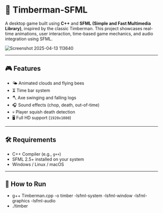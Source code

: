 # 🌲 Timberman-SFML

A desktop game built using **C++** and **SFML (Simple and Fast Multimedia Library)**, inspired by the classic Timberman. This project showcases real-time animations, user interaction, time-based game mechanics, and audio integration using SFML.

![Screenshot 2025-04-13 113640](https://github.com/user-attachments/assets/4e2f8f5e-8bba-4819-bc63-7f9650fa7599)


----

## 🎮 Features

- 🌤️ Animated clouds and flying bees
- ⏳ Time bar system
- 🪓 Axe swinging and falling logs
- 🎧 Sound effects (chop, death, out-of-time)
- 💀 Player squish death detection
- 🖥️ Full HD support (`1920x1080`)

----

## 🛠 Requirements

- C++ Compiler (e.g., `g++`)
- SFML 2.5+ installed on your system
- Windows / Linux / macOS

----

## 🚀 How to Run 
- g++ Timberman.cpp -o timber -lsfml-system -lsfml-window -lsfml-graphics -lsfml-audio
- ./timber
